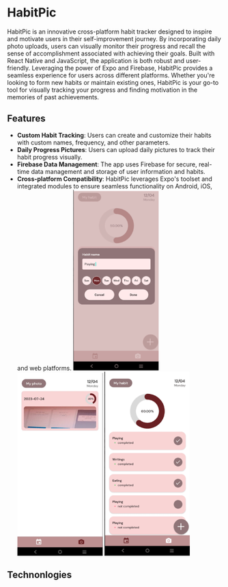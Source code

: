 # HabitPic

HabitPic is an innovative cross-platform habit tracker designed to inspire and motivate users in their self-improvement journey. By incorporating daily photo uploads, users can visually monitor their progress and recall the sense of accomplishment associated with achieving their goals. Built with React Native and JavaScript, the application is both robust and user-friendly. Leveraging the power of Expo and Firebase, HabitPic provides a seamless experience for users across different platforms. Whether you're looking to form new habits or maintain existing ones, HabitPic is your go-to tool for visually tracking your progress and finding motivation in the memories of past achievements.

## Features

- **Custom Habit Tracking**: Users can create and customize their habits with custom names, frequency, and other parameters.
- **Daily Progress Pictures**: Users can upload daily pictures to track their habit progress visually.
- **Firebase Data Management**: The app uses Firebase for secure, real-time data management and storage of user information and habits.
- **Cross-platform Compatibility**: HabitPic leverages Expo's toolset and integrated modules to ensure seamless functionality on Android, iOS, and web platforms.
<img src="./pic1.png" alt="HabitPic Image 1" width="200"/> <img src="./pic2.png" alt="HabitPic Image 2" width="200"/> <img src="./pic3.png" alt="HabitPic Image 3" width="200"/>

## Technonlogies 
